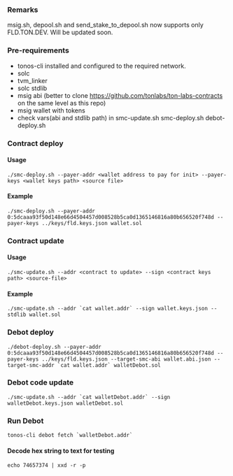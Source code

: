 ### Remarks

msig.sh, depool.sh and send_stake_to_depool.sh now supports only FLD.TON.DEV. 
Will be updated soon.

### Pre-requirements

- tonos-cli installed and configured to the required network. 
- solc
- tvm_linker
- solc stdlib
- msig abi (better to clone https://github.com/tonlabs/ton-labs-contracts on the same level as this repo)
- msig wallet with tokens
- check vars(abi and stdlib path) in smc-update.sh smc-deploy.sh debot-deploy.sh

### Contract deploy

#### Usage
```
./smc-deploy.sh --payer-addr <wallet address to pay for init> --payer-keys <wallet keys path> <source file>
```

#### Example
```
./smc-deploy.sh --payer-addr 0:5dcaaa93f50d148e66d4504457d008528b5ca0d1365146816a80b656520f748d --payer-keys ../keys/fld.keys.json wallet.sol
```

### Contract update

#### Usage
```
./smc-update.sh --addr <contract to update> --sign <contract keys path> <source-file>
```

#### Example
```
./smc-update.sh --addr `cat wallet.addr` --sign wallet.keys.json --stdlib wallet.sol
```

### Debot deploy
```
./debot-deploy.sh --payer-addr 0:5dcaaa93f50d148e66d4504457d008528b5ca0d1365146816a80b656520f748d --payer-keys ../keys/fld.keys.json --target-smc-abi wallet.abi.json --target-smc-addr `cat wallet.addr` walletDebot.sol
```

### Debot code update
```
./smc-update.sh --addr `cat walletDebot.addr` --sign walletDebot.keys.json walletDebot.sol
```

### Run Debot
```
tonos-cli debot fetch `walletDebot.addr`
```

#### Decode hex string to text for testing
```
echo 74657374 | xxd -r -p
```
